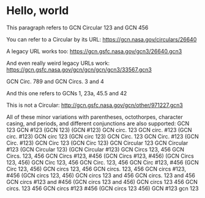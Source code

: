 # Hello, world

This paragraph refers to GCN Circular 123 and GCN 456

You can refer to a Circular by its URL: https://gcn.nasa.gov/circulars/26640

A legacy URL works too: https://gcn.gsfc.nasa.gov/gcn3/26640.gcn3

And even really weird legacy URLs work: https://gcn.gsfc.nasa.gov/gcn/gcn/gcn/gcn3/33567.gcn3

GCN Circ. 789 and GCN Circs. 3 and 4

And this one refers to GCNs 1, 23a, 45.5 and 42

This is not a Circular: http://gcn.gsfc.nasa.gov/gcn/other/971227.gcn3

All of these minor variations with parentheses, octothorpes, character casing, and periods, and different conjunctions are also supported:
GCN 123
GCN #123
(GCN 123)
(GCN #123)
GCN circ. 123
GCN circ. #123
(GCN circ. #123)
GCN circ 123
(GCN circ 123)
GCN Circ. 123
GCN Circ. #123
(GCN Circ. #123)
GCN Circ 123
(GCN Circ 123)
GCN Circular 123
GCN Circular #123
(GCN Circular 123)
(GCN Circular #123)
GCN Circs 123, 456
GCN Circs. 123, 456
GCN Circs #123, #456
(GCN Circs #123, #456)
(GCN Circs 123, 456)
GCN Circ 123, 456
GCN Circ. 123, 456
GCN Circ #123, #456
(GCN Circ 123, 456)
GCN circs 123, 456
GCN circs. 123, 456
GCN circs #123, #456
(GCN circs 123, 456)
GCN circs 123 and 456
GCN circs. 123 and 456
GCN circs #123 and #456
(GCN circs 123 and 456)
GCN circs 123 456
GCN circs. 123 456
GCN circs #123 #456
(GCN circs 123 456)
GCN #123
gcn 123

